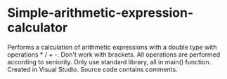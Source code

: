 # Simple-arithmetic-expression-calculator
Performs a calculation of arithmetic expressions with a double type with operations * / + -. 
Don't work with brackets. All operations are performed according to seniority.
Only use standard library, all in main() function. Created in Visual Studio.
Source code contains comments.
